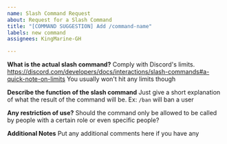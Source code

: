 ```yaml
---
name: Slash Command Request
about: Request for a Slash Command
title: "[COMMAND SUGGESTION] Add /command-name"
labels: new command
assignees: KingMarine-GH

---
```


**What is the actual slash command?**
Comply with Discord's limits. https://discord.com/developers/docs/interactions/slash-commands#a-quick-note-on-limits
You usually won't hit any limits though

**Describe the function of the slash command**
Just give a short explanation of what the result of the command will be. Ex: `/ban` will ban a user

**Any restriction of use?**
Should the command only be allowed to be called by people with a certain role or even specific people?

**Additional Notes**
Put any additional comments here if you have any

